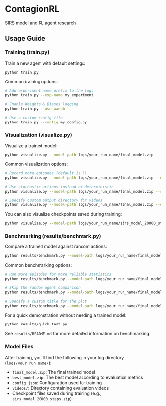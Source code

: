 # ContagionRL
SIRS model and RL agent research

## Usage Guide

### Training (train.py)

Train a new agent with default settings:
```bash
python train.py
```

Common training options:
```bash
# Add experiment name prefix to the logs
python train.py --exp-name my_experiment

# Enable Weights & Biases logging
python train.py --use-wandb

# Use a custom config file
python train.py --config my_config.py
```

### Visualization (visualize.py)

Visualize a trained model:
```bash
python visualize.py --model-path logs/your_run_name/final_model.zip
```

Common visualization options:
```bash
# Record more episodes (default is 5)
python visualize.py --model-path logs/your_run_name/final_model.zip --num-episodes 10

# Use stochastic actions instead of deterministic
python visualize.py --model-path logs/your_run_name/final_model.zip --stochastic

# Specify custom output directory for videos
python visualize.py --model-path logs/your_run_name/final_model.zip --output-dir my_videos
```

You can also visualize checkpoints saved during training:
```bash
python visualize.py --model-path logs/your_run_name/sirs_model_20000_steps.zip
```

### Benchmarking (results/benchmark.py)

Compare a trained model against random actions:
```bash
python results/benchmark.py --model-path logs/your_run_name/final_model.zip
```

Common benchmarking options:
```bash
# Run more episodes for more reliable statistics
python results/benchmark.py --model-path logs/your_run_name/final_model.zip --runs 30

# Skip the random agent comparison
python results/benchmark.py --model-path logs/your_run_name/final_model.zip --no-random

# Specify a custom title for the plot
python results/benchmark.py --model-path logs/your_run_name/final_model.zip --title "My Custom Plot Title"
```

For a quick demonstration without needing a trained model:
```bash
python results/quick_test.py
```

See `results/README.md` for more detailed information on benchmarking.

### Model Files

After training, you'll find the following in your log directory (`logs/your_run_name/`):
- `final_model.zip`: The final trained model
- `best_model.zip`: The best model according to evaluation metrics
- `config.json`: Configuration used for training
- `videos/`: Directory containing evaluation videos
- Checkpoint files saved during training (e.g., `sirs_model_20000_steps.zip`)
